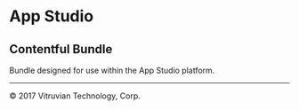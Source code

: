 # App Studio

## Contentful Bundle

Bundle designed for use within the App Studio platform.

---

© 2017 Vitruvian Technology, Corp.

